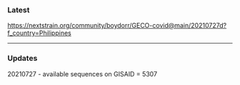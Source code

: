 ### Latest

https://nextstrain.org/community/boydorr/GECO-covid@main/20210727d?f_country=Philippines

***

### Updates 

20210727 - available sequences on GISAID = 5307 

